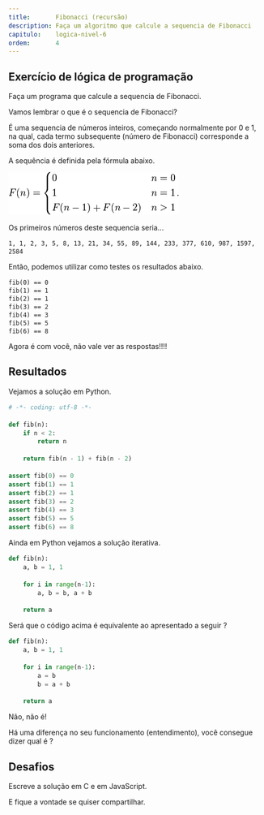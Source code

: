 ```yaml
---
title:       Fibonacci (recursão)
description: Faça um algoritmo que calcule a sequencia de Fibonacci
capitulo:    logica-nivel-6
ordem:       4
---
```



Exercício de lógica de programação
---

Faça um programa que calcule a sequencia de Fibonacci.

Vamos lembrar o que é o sequencia de Fibonacci?

É uma sequencia de números inteiros, começando normalmente por 0 e 1, na qual, cada termo subsequente (número de
Fibonacci) corresponde a soma dos dois anteriores.

A sequência é definida pela fórmula abaixo.

![Sequencia de fibonacci](fibonacci-01.png)

Os primeiros números deste sequencia seria...

    1, 1, 2, 3, 5, 8, 13, 21, 34, 55, 89, 144, 233, 377, 610, 987, 1597, 2584

Então, podemos utilizar como testes os resultados abaixo.

    fib(0) == 0
    fib(1) == 1
    fib(2) == 1
    fib(3) == 2
    fib(4) == 3
    fib(5) == 5
    fib(6) == 8

Agora é com você, não vale ver as respostas!!!!



Resultados
---

Vejamos a solução em Python.

```python
# -*- coding: utf-8 -*-

def fib(n):
    if n < 2:
        return n

    return fib(n - 1) + fib(n - 2)

assert fib(0) == 0
assert fib(1) == 1
assert fib(2) == 1
assert fib(3) == 2
assert fib(4) == 3
assert fib(5) == 5
assert fib(6) == 8
```

Ainda em Python vejamos a solução iterativa.

```python
def fib(n):
    a, b = 1, 1

    for i in range(n-1):
        a, b = b, a + b

    return a
```

Será que o código acima é equivalente ao apresentado a seguir ?

```python
def fib(n):
    a, b = 1, 1

    for i in range(n-1):
        a = b
        b = a + b

    return a
```

Não, não é!

Há uma diferença no seu funcionamento (entendimento), você consegue dizer qual é ?


Desafios
---

Escreve a solução em C e em JavaScript.

E fique a vontade se quiser compartilhar.
